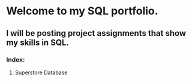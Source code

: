 # Welcome to my SQL portfolio.
## I will be posting project assignments that show my skills in SQL. 
### Index:
1. Superstore Database
